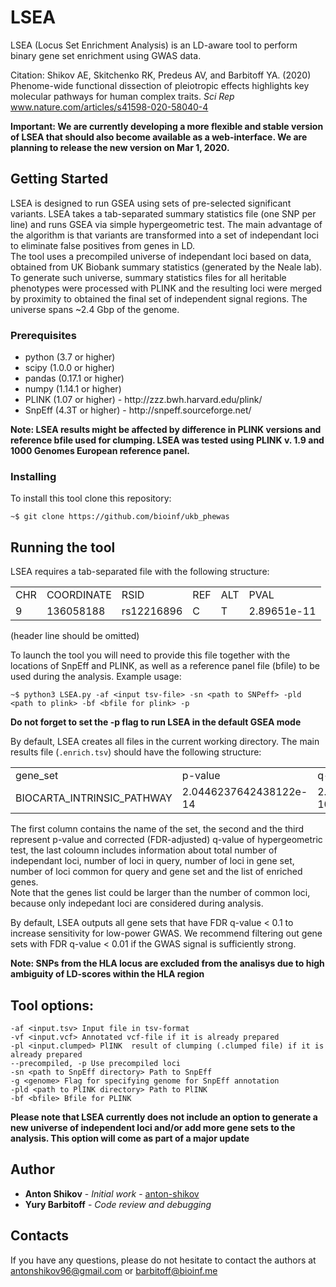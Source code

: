 # LSEA
LSEA (Locus Set Enrichment Analysis) is an LD-aware tool to perform binary gene set enrichment using GWAS data.

Citation: Shikov AE, Skitchenko RK, Predeus AV, and Barbitoff YA. (2020) Phenome-wide functional dissection of pleiotropic effects highlights key molecular pathways for human complex traits. *Sci Rep* www.nature.com/articles/s41598-020-58040-4

**Important: We are currently developing a more flexible and stable version of LSEA that should also become available as a web-interface. We are planning to release the new version on Mar 1, 2020.**

## Getting Started

LSEA is designed to run GSEA using sets of pre-selected significant variants. LSEA takes a tab-separated summary statistics file (one SNP per line) and runs GSEA via simple hypergeometric test. The main advantage of the algorithm is that variants are transformed into a set of independant loci to eliminate false positives from genes in LD. 
<br>The tool uses a precompiled universe of independant loci based on data, obtained from UK Biobank summary statistics (generated by the Neale lab). To generate such universe, summary statistics files for all heritable phenotypes were processed with PLINK and the resulting loci were merged by proximity to obtained the final set of independent signal regions. The universe spans ~2.4 Gbp of the genome. 

### Prerequisites
<ul>
  <li>python (3.7 or higher) </li>
  <li>scipy (1.0.0 or higher)  
  </li>
  <li>pandas (0.17.1 or higher)
  </li>
  <li>numpy (1.14.1 or higher)
  </li> 
  <li>PLINK (1.07 or higher) - http://zzz.bwh.harvard.edu/plink/
  </li>
  <li>SnpEff (4.3T or higher) - http://snpeff.sourceforge.net/
  </li>
</ul>

**Note: LSEA results might be affected by difference in PLINK versions and reference bfile used for clumping. LSEA was tested using PLINK v. 1.9 and 1000 Genomes European reference panel.**

### Installing

To install this tool clone this repository:

```
~$ git clone https://github.com/bioinf/ukb_phewas
```

## Running the tool

LSEA requires a tab-separated file with the following structure: <br> 
<table>
  <tr>
    <td>CHR</td>
    <td>COORDINATE</td>
    <td>RSID</td>
    <td>REF</td>
    <td>ALT</td>
    <td>PVAL</td>
  </tr>
    <tr>
    <td>9</td>
    <td>136058188</td>
    <td>rs12216896</td>
    <td>C</td>
    <td>T</td>
    <td>2.89651e-11</td>
  </tr>
</table>
(header line should be omitted)

To launch the tool you will need to provide this file together with the locations of SnpEff and PLINK, as well as a reference panel file (bfile) to be used during the analysis. Example usage:
```
~$ python3 LSEA.py -af <input tsv-file> -sn <path to SNPeff> -pld <path to plink> -bf <bfile for plink> -p
```

**Do not forget to set the -p flag to run LSEA in the default GSEA mode**

By default, LSEA creates all files in the current working directory. The main results file (`.enrich.tsv`) should have the following structure: 
<table>
  <tr>
    <td>gene_set</td>
    <td>p-value</td>
    <td>q-value</td>
    <td>enrich_description</td>
  </tr>
  <tr>
    <td>BIOCARTA_INTRINSIC_PATHWAY</td>
    <td>2.0446237642438122e-14</td>
    <td>2.2517441515617103e-10</td>
    <td>(17776, 11, 36, 6, 'F11;FGB;FGA;F5;FGG;KLKB1')</td>
  </tr>
</table>
The first column contains the name of the set, the second and the third represent p-value and corrected (FDR-adjusted) q-value of hypergeometric test, the last coloumn includes information about total number of independant loci, number of loci in query, number of loci in gene set, number of loci common for query and gene set and the list of enriched genes.<br> 
Note that the genes list could be larger than the number of common loci, because only indepedant loci are considered during analysis. <br>

By default, LSEA outputs all gene sets that have FDR q-value < 0.1 to increase sensitivity for low-power GWAS. We recommend filtering out gene sets with FDR q-value < 0.01 if the GWAS signal is sufficiently strong.<br>

**Note: SNPs from the HLA locus are excluded from the analisys due to high ambiguity of LD-scores within the HLA region**

## Tool options: 
```
-af <input.tsv> Input file in tsv-format 
-vf <input.vcf> Annotated vcf-file if it is already prepared 
-pl <input.clumped> PlINK  result of clumping (.clumped file) if it is already prepared
--precompiled, -p Use precompiled loci
-sn <path to SnpEff directory> Path to SnpEff
-g <genome> Flag for specifying genome for SnpEff annotation
-pld <path to PlINK directory> Path to PlINK 
-bf <bfile> Bfile for PLINK
```

**Please note that LSEA currently does not include an option to generate a new universe of independent loci and/or add more gene sets to the analysis. This option will come as part of a major update**

## Author

* **Anton Shikov** - *Initial work* - [anton-shikov](https://github.com/anton-shikov)
* **Yury Barbitoff** - *Code review and debugging*


## Contacts

If you have any questions, please do not hesitate to contact the authors at antonshikov96@gmail.com or barbitoff@bioinf.me
